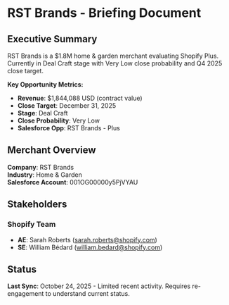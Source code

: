 # RST Brands - Briefing Document

## Executive Summary

RST Brands is a $1.8M home & garden merchant evaluating Shopify Plus. Currently in Deal Craft stage with Very Low close probability and Q4 2025 close target.

**Key Opportunity Metrics:**
- **Revenue**: $1,844,088 USD (contract value)
- **Close Target**: December 31, 2025
- **Stage**: Deal Craft
- **Close Probability**: Very Low
- **Salesforce Opp**: RST Brands - Plus

## Merchant Overview

**Company**: RST Brands  
**Industry**: Home & Garden  
**Salesforce Account**: 001OG00000y5PjVYAU

## Stakeholders

### Shopify Team
- **AE**: Sarah Roberts (sarah.roberts@shopify.com)
- **SE**: William Bédard (william.bedard@shopify.com)

## Status

**Last Sync**: October 24, 2025 - Limited recent activity. Requires re-engagement to understand current status.






